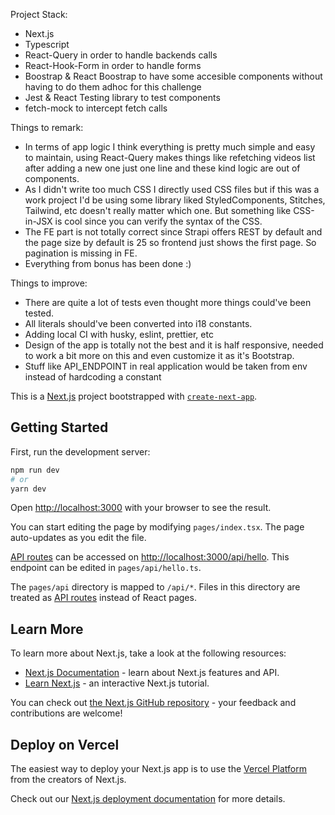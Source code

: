 Project Stack:

- Next.js
- Typescript
- React-Query in order to handle backends calls
- React-Hook-Form in order to handle forms
- Boostrap & React Boostrap to have some accesible components without having to do them adhoc for this challenge
- Jest & React Testing library to test components
- fetch-mock to intercept fetch calls

Things to remark:

- In terms of app logic I think everything is pretty much simple and easy to maintain, using React-Query makes things like refetching videos list after adding a new one just one line and these kind logic are out of components.
- As I didn't write too much CSS I directly used CSS files but if this was a work project I'd be using some library liked StyledComponents, Stitches, Tailwind, etc doesn't really matter which one. But something like CSS-in-JSX is cool since you can verify the syntax of the CSS.
- The FE part is not totally correct since Strapi offers REST by default and the page size by default is 25 so frontend just shows the first page. So pagination is missing in FE.
- Everything from bonus has been done :)

Things to improve:

- There are quite a lot of tests even thought more things could've been tested.
- All literals should've been converted into i18 constants.
- Adding local CI with husky, eslint, prettier, etc
- Design of the app is totally not the best and it is half responsive, needed to work a bit more on this and even customize it as it's Bootstrap.
- Stuff like API_ENDPOINT in real application would be taken from env instead of hardcoding a constant

This is a [Next.js](https://nextjs.org/) project bootstrapped with [`create-next-app`](https://github.com/vercel/next.js/tree/canary/packages/create-next-app).

## Getting Started

First, run the development server:

```bash
npm run dev
# or
yarn dev
```

Open [http://localhost:3000](http://localhost:3000) with your browser to see the result.

You can start editing the page by modifying `pages/index.tsx`. The page auto-updates as you edit the file.

[API routes](https://nextjs.org/docs/api-routes/introduction) can be accessed on [http://localhost:3000/api/hello](http://localhost:3000/api/hello). This endpoint can be edited in `pages/api/hello.ts`.

The `pages/api` directory is mapped to `/api/*`. Files in this directory are treated as [API routes](https://nextjs.org/docs/api-routes/introduction) instead of React pages.

## Learn More

To learn more about Next.js, take a look at the following resources:

- [Next.js Documentation](https://nextjs.org/docs) - learn about Next.js features and API.
- [Learn Next.js](https://nextjs.org/learn) - an interactive Next.js tutorial.

You can check out [the Next.js GitHub repository](https://github.com/vercel/next.js/) - your feedback and contributions are welcome!

## Deploy on Vercel

The easiest way to deploy your Next.js app is to use the [Vercel Platform](https://vercel.com/new?utm_medium=default-template&filter=next.js&utm_source=create-next-app&utm_campaign=create-next-app-readme) from the creators of Next.js.

Check out our [Next.js deployment documentation](https://nextjs.org/docs/deployment) for more details.
